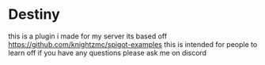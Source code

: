 # Destiny
this is a plugin i made for my server its based off https://github.com/knightzmc/spigot-examples
this is intended for people to learn off if you have any questions please ask me on discord
